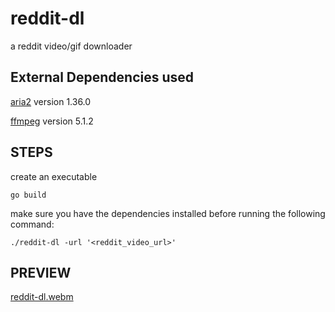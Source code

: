 # reddit-dl
a reddit video/gif downloader

## External Dependencies used

[aria2](https://aria2.github.io/) version 1.36.0

[ffmpeg](https://ffmpeg.org/) version 5.1.2

## STEPS

create an executable 

`go build`

make sure you have the dependencies installed before running the following command:

`./reddit-dl -url '<reddit_video_url>' `
 
 ## PREVIEW

[reddit-dl.webm](https://user-images.githubusercontent.com/71889751/206926034-1022447d-b104-4998-b06c-edf6b7c04633.webm)

